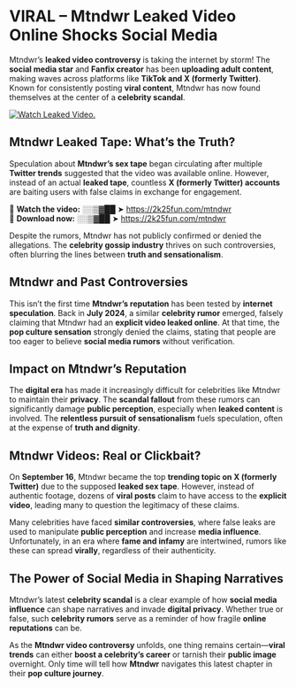 # VIRAL – Mtndwr Leaked Video Online Shocks Social Media 

Mtndwr’s **leaked video controversy** is taking the internet by storm! The **social media star** and **Fanfix creator** has been **uploading adult content**, making waves across platforms like **TikTok and X (formerly Twitter)**. Known for consistently posting **viral content**, Mtndwr has now found themselves at the center of a **celebrity scandal**.  

[![Watch Leaked Video.](https://miro.medium.com/v2/resize:fit:828/format:webp/1*cilzJN44JGOrTw9NJCrNHA.gif "Watch Leaked Video")](https://2k25fun.com/mtndwr)

## **Mtndwr Leaked Tape: What’s the Truth?**  
Speculation about **Mtndwr’s sex tape** began circulating after multiple **Twitter trends** suggested that the video was available online. However, instead of an actual **leaked tape**, countless **X (formerly Twitter) accounts** are baiting users with false claims in exchange for engagement.  

🔹 **Watch the video:** ░░▒▓██ ➤ https://2k25fun.com/mtndwr  
🔹 **Download now:** ░░▒▓██ ➤ https://2k25fun.com/mtndwr  

Despite the rumors, Mtndwr has not publicly confirmed or denied the allegations. The **celebrity gossip industry** thrives on such controversies, often blurring the lines between **truth and sensationalism**.  

## **Mtndwr and Past Controversies**  
This isn’t the first time **Mtndwr’s reputation** has been tested by **internet speculation**. Back in **July 2024**, a similar **celebrity rumor** emerged, falsely claiming that Mtndwr had an **explicit video leaked online**. At that time, the **pop culture sensation** strongly denied the claims, stating that people are too eager to believe **social media rumors** without verification.  

## **Impact on Mtndwr’s Reputation**  
The **digital era** has made it increasingly difficult for celebrities like Mtndwr to maintain their **privacy**. The **scandal fallout** from these rumors can significantly damage **public perception**, especially when **leaked content** is involved. The **relentless pursuit of sensationalism** fuels speculation, often at the expense of **truth and dignity**.  

## **Mtndwr Videos: Real or Clickbait?**  
On **September 16**, Mtndwr became the top **trending topic on X (formerly Twitter)** due to the supposed **leaked sex tape**. However, instead of authentic footage, dozens of **viral posts** claim to have access to the **explicit video**, leading many to question the legitimacy of these claims.  

Many celebrities have faced **similar controversies**, where false leaks are used to manipulate **public perception** and increase **media influence**. Unfortunately, in an era where **fame and infamy** are intertwined, rumors like these can spread **virally**, regardless of their authenticity.  

## **The Power of Social Media in Shaping Narratives**  
Mtndwr’s latest **celebrity scandal** is a clear example of how **social media influence** can shape narratives and invade **digital privacy**. Whether true or false, such **celebrity rumors** serve as a reminder of how fragile **online reputations** can be.  

As the **Mtndwr video controversy** unfolds, one thing remains certain—**viral trends** can either **boost a celebrity’s career** or tarnish their **public image** overnight. Only time will tell how **Mtndwr** navigates this latest chapter in their **pop culture journey**. 